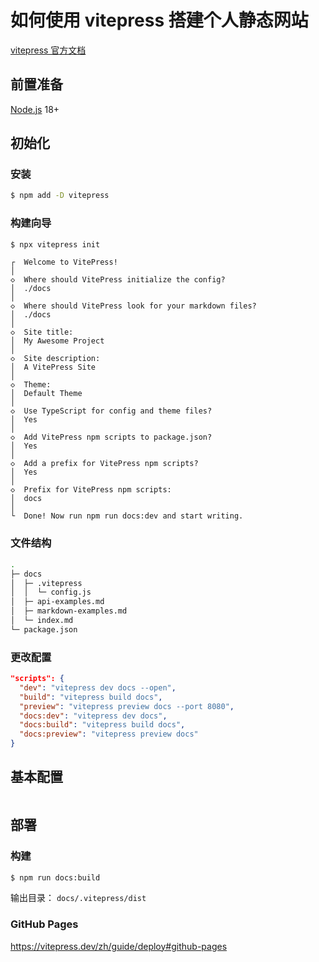 # 如何使用 vitepress 搭建个人静态网站

[vitepress 官方文档](https://vitepress.dev/zh/guide/what-is-vitepress)

## 前置准备

[Node.js](https://nodejs.org/zh-cn) 18+

## 初始化

### 安装

```bash
$ npm add -D vitepress
```

### 构建向导

```bash
$ npx vitepress init
```

```
┌  Welcome to VitePress!
│
◇  Where should VitePress initialize the config?
│  ./docs
│
◇  Where should VitePress look for your markdown files?
│  ./docs
│
◇  Site title:
│  My Awesome Project
│
◇  Site description:
│  A VitePress Site
│
◇  Theme:
│  Default Theme
│
◇  Use TypeScript for config and theme files?
│  Yes
│
◇  Add VitePress npm scripts to package.json?
│  Yes
│
◇  Add a prefix for VitePress npm scripts?
│  Yes
│
◇  Prefix for VitePress npm scripts:
│  docs
│
└  Done! Now run npm run docs:dev and start writing.
```

### 文件结构

```bash
.
├─ docs
│  ├─ .vitepress
│  │  └─ config.js
│  ├─ api-examples.md
│  ├─ markdown-examples.md
│  └─ index.md
└─ package.json
```

<!-- ### 添加配置文件

```bash
├── docs
│   ├── .vitepress
│   │   ├── config.ts
│   │   └── theme
│   │       └── Layout.vue
│   ├── index.md
├── package.json
├── .gitignore
# └── tsconfig.json
``` -->

### 更改配置

```json
"scripts": {
  "dev": "vitepress dev docs --open",
  "build": "vitepress build docs",
  "preview": "vitepress preview docs --port 8080",
  "docs:dev": "vitepress dev docs",
  "docs:build": "vitepress build docs",
  "docs:preview": "vitepress preview docs"
}
```

## 基本配置

```

```

## 部署

### 构建

```bash
$ npm run docs:build
```

输出目录： `docs/.vitepress/dist`

### GitHub Pages

https://vitepress.dev/zh/guide/deploy#github-pages

